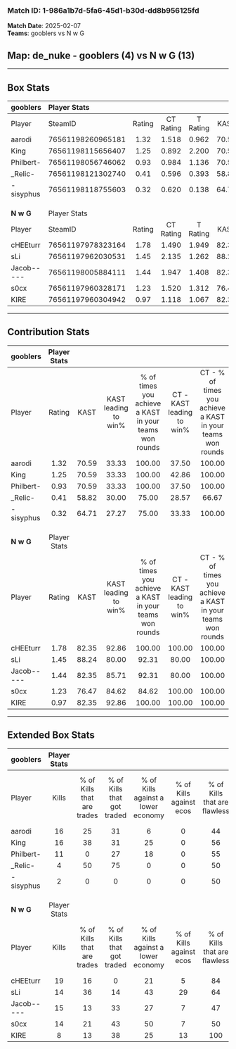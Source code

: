 ### Match ID: 1-986a1b7d-5fa6-45d1-b30d-dd8b956125fd  
**Match Date**: 2025-02-07  
**Teams**: gooblers vs N w G  

## **Map**: de_nuke - gooblers (4) vs N w G (13)  
---  

## Box Stats  

| **gooblers** | Player Stats      |        |           |          |       |       |       |         |        |      |     |
| :- | :- | :-: | :-: | :-: | :-: | :-: | :-: | :-: | :-: | :-: | :-: |
| Player       | SteamID           | Rating | CT Rating | T Rating | KAST  |  ADR  | Kills | Assists | Deaths | K/D  | HS% |
| aarodi       | 76561198260965181 |  1.32  |   1.518   |  0.962   | 70.59 | 120.5 |  16   |    3    |   15   | 1.07 | 62  |
| King         | 76561198115656407 |  1.25  |   0.892   |  2.200   | 70.59 | 88.1  |  16   |    2    |   14   | 1.14 | 50  |
| Philbert-    | 76561198056746062 |  0.93  |   0.984   |  1.136   | 70.59 | 54.2  |  11   |    0    |   12   | 0.92 | 81  |
| _Relic-      | 76561198121302740 |  0.41  |   0.596   |  0.393   | 58.82 | 49.2  |   4   |    5    |   15   | 0.27 | 50  |
| -sisyphus    | 76561198118755603 |  0.32  |   0.620   |  0.138   | 64.71 | 33.6  |   2   |    3    |   14   | 0.14 | 50  |
|              |                   |        |           |          |       |       |       |         |        |      |     |
|              |                   |        |           |          |       |       |       |         |        |      |     |
|              |                   |        |           |          |       |       |       |         |        |      |     |
| **N w G**    | Player Stats      |        |           |          |       |       |       |         |        |      |     |
| Player       | SteamID           | Rating | CT Rating | T Rating | KAST  |  ADR  | Kills | Assists | Deaths | K/D  | HS% |
| cHEEturr     | 76561197978323164 |  1.78  |   1.490   |  1.949   | 82.35 | 98.5  |  19   |    4    |   6    | 3.17 | 52  |
| sLi          | 76561197962030531 |  1.45  |   2.135   |  1.262   | 88.24 | 82.5  |  14   |    4    |   8    | 1.75 | 64  |
| Jacob-----   | 76561198005884111 |  1.44  |   1.947   |  1.408   | 82.35 | 93.8  |  15   |    5    |   10   | 1.50 | 60  |
| s0cx         | 76561197960328171 |  1.23  |   1.520   |  1.312   | 76.47 | 89.5  |  14   |    4    |   13   | 1.08 | 57  |
| KIRE         | 76561197960304942 |  0.97  |   1.118   |  1.067   | 82.35 | 70.5  |   8   |    9    |   12   | 0.67 | 50  |
---  

## Contribution Stats  

| **gooblers** | Player Stats |       |                      |                                                        |                           |                                                             |                          |                                                            |
| :- | :-: | :-: | :-: | :-: | :-: | :-: | :-: | :-: |
| Player       |    Rating    | KAST  | KAST leading to win% | % of times you achieve a KAST in your teams won rounds | CT - KAST leading to win% | CT - % of times you achieve a KAST in your teams won rounds | T - KAST leading to win% | T - % of times you achieve a KAST in your teams won rounds |
| aarodi       |     1.32     | 70.59 |        33.33         |                         100.00                         |           37.50           |                           100.00                            |          25.00           |                           100.00                           |
| King         |     1.25     | 70.59 |        33.33         |                         100.00                         |           42.86           |                           100.00                            |          20.00           |                           100.00                           |
| Philbert-    |     0.93     | 70.59 |        33.33         |                         100.00                         |           37.50           |                           100.00                            |          25.00           |                           100.00                           |
| _Relic-      |     0.41     | 58.82 |        30.00         |                         75.00                          |           28.57           |                            66.67                            |          33.33           |                           100.00                           |
| -sisyphus    |     0.32     | 64.71 |        27.27         |                         75.00                          |           33.33           |                           100.00                            |           0.00           |                            0.00                            |
|              |              |       |                      |                                                        |                           |                                                             |                          |                                                            |
|              |              |       |                      |                                                        |                           |                                                             |                          |                                                            |
|              |              |       |                      |                                                        |                           |                                                             |                          |                                                            |
| **N w G**    | Player Stats |       |                      |                                                        |                           |                                                             |                          |                                                            |
| Player       |    Rating    | KAST  | KAST leading to win% | % of times you achieve a KAST in your teams won rounds | CT - KAST leading to win% | CT - % of times you achieve a KAST in your teams won rounds | T - KAST leading to win% | T - % of times you achieve a KAST in your teams won rounds |
| cHEEturr     |     1.78     | 82.35 |        92.86         |                         100.00                         |          100.00           |                           100.00                            |          90.00           |                           100.00                           |
| sLi          |     1.45     | 88.24 |        80.00         |                         92.31                          |           80.00           |                           100.00                            |          80.00           |                           88.89                            |
| Jacob-----   |     1.44     | 82.35 |        85.71         |                         92.31                          |           80.00           |                           100.00                            |          88.89           |                           88.89                            |
| s0cx         |     1.23     | 76.47 |        84.62         |                         84.62                          |          100.00           |                           100.00                            |          77.78           |                           77.78                            |
| KIRE         |     0.97     | 82.35 |        92.86         |                         100.00                         |          100.00           |                           100.00                            |          90.00           |                           100.00                           |
---  

## Extended Box Stats  

| **gooblers** | Player Stats |                            |                            |                                    |                         |                              |                                 |        |                             |                                     |                          |                               |                            |
| :- | :-: | :-: | :-: | :-: | :-: | :-: | :-: | :-: | :-: | :-: | :-: | :-: | :-: |
| Player       |    Kills     | % of Kills that are trades | % of Kills that got traded | % of Kills against a lower economy | % of Kills against ecos | % of Kills that are flawless | % of Kills that are close duels | Deaths | % of Deaths that get traded | % of Deaths against a lower economy | % of Deaths against ecos | % of Deaths that are flawless | % of Deaths that are close |
| aarodi       |      16      |             25             |             31             |                 6                  |            0            |              44              |                0                |   15   |             13              |                 13                  |            0             |              67               |             20             |
| King         |      16      |             38             |             31             |                 25                 |            0            |              56              |                0                |   14   |              7              |                  7                  |            0             |              71               |             0              |
| Philbert-    |      11      |             0              |             27             |                 18                 |            0            |              55              |               18                |   12   |             33              |                  8                  |            0             |              92               |             0              |
| _Relic-      |      4       |             50             |             75             |                 0                  |            0            |              50              |                0                |   15   |             27              |                 13                  |            0             |              60               |             13             |
| -sisyphus    |      2       |             0              |             0              |                 0                  |            0            |              50              |                0                |   14   |             36              |                 14                  |            0             |              64               |             14             |
|              |              |                            |                            |                                    |                         |                              |                                 |        |                             |                                     |                          |                               |                            |
|              |              |                            |                            |                                    |                         |                              |                                 |        |                             |                                     |                          |                               |                            |
|              |              |                            |                            |                                    |                         |                              |                                 |        |                             |                                     |                          |                               |                            |
| **N w G**    | Player Stats |                            |                            |                                    |                         |                              |                                 |        |                             |                                     |                          |                               |                            |
| Player       |    Kills     | % of Kills that are trades | % of Kills that got traded | % of Kills against a lower economy | % of Kills against ecos | % of Kills that are flawless | % of Kills that are close duels | Deaths | % of Deaths that get traded | % of Deaths against a lower economy | % of Deaths against ecos | % of Deaths that are flawless | % of Deaths that are close |
| cHEEturr     |      19      |             16             |             0              |                 21                 |            5            |              84              |                5                |   6    |             33              |                 17                  |            0             |              33               |             0              |
| sLi          |      14      |             36             |             14             |                 43                 |           29            |              64              |               21                |   8    |             25              |                 13                  |            13            |              38               |             13             |
| Jacob-----   |      15      |             13             |             33             |                 27                 |            7            |              47              |                7                |   10   |             50              |                 30                  |            10            |              90               |             10             |
| s0cx         |      14      |             21             |             43             |                 50                 |            7            |              50              |               14                |   13   |             31              |                 23                  |            15            |              46               |             0              |
| KIRE         |      8       |             13             |             38             |                 25                 |           13            |             100              |                0                |   12   |             25              |                 17                  |            0             |              58               |             0              |
